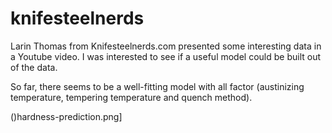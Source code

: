 # knifesteelnerds

Larin Thomas from Knifesteelnerds.com presented some interesting data in a Youtube video. I was interested to see if a useful model could be built out of the data.

So far, there seems to be a well-fitting model with all factor (austinizing temperature, tempering temperature and quench method).

()hardness-prediction.png]
